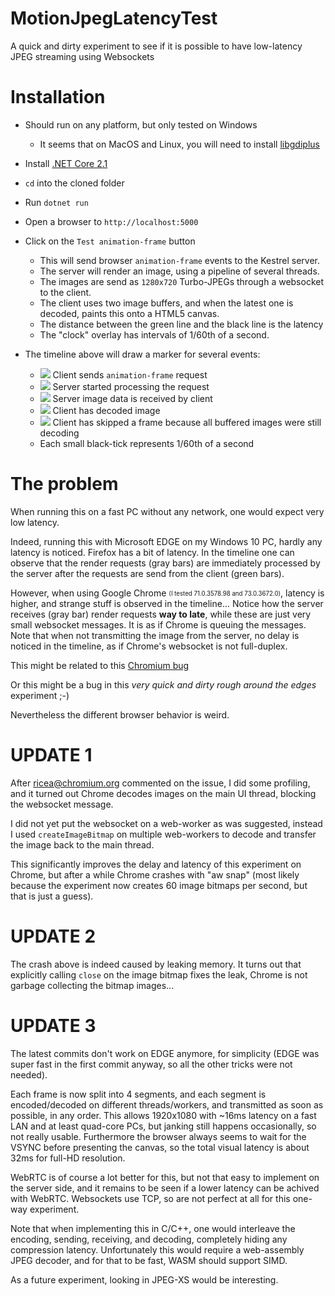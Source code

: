# MotionJpegLatencyTest
A quick and dirty experiment to see if it is possible to have low-latency JPEG streaming using Websockets

# Installation

* Should run on any platform, but only tested on Windows

  * It seems that on MacOS and Linux, you will need to install [libgdiplus](https://github.com/mono/libgdiplus)

* Install [.NET Core 2.1](https://dotnet.microsoft.com/download/dotnet-core/2.1)

* `cd` into the cloned folder 

* Run `dotnet run` 

* Open a browser to `http://localhost:5000`

* Click on the `Test animation-frame` button

  * This will send browser `animation-frame` events to the Kestrel server.
  * The server will render an image, using a pipeline of several threads.
  * The images are send as `1280x720` Turbo-JPEGs through a websocket to the client.
  * The client uses two image buffers, and when the latest one is decoded, paints this onto a HTML5 canvas.
  * The distance between the green line and the black line is the latency
  * The "clock" overlay has intervals of 1/60th of a second.
 
* The timeline above will draw a marker for several events:


    * ![](https://placehold.it/5x15/8F8/000000?text=+) Client sends `animation-frame` request 
    * ![](https://placehold.it/5x15/888/000000?text=+) Server started processing the request 
    * ![](https://placehold.it/5x15/48F/000000?text=+) Server image data is received by client
    * ![](https://placehold.it/5x15/8FF/000000?text=+) Client has decoded image
    * ![](https://placehold.it/5x15/F84/000000?text=+) Client has skipped a frame because all buffered images were still decoding
    * Each small black-tick represents 1/60th of a second
    
# The problem

When running this on a fast PC without any network, one would expect very low latency.

Indeed, running this with Microsoft EDGE on my Windows 10 PC, hardly any latency is noticed. Firefox has a bit of latency. In the timeline one can observe that the render requests (gray bars) are immediately processed by the server after the requests are send from the client (green bars). 

However, when using Google Chrome <sub><sup>(I tested 71.0.3578.98 and 73.0.3672.0)</sup></sub>, latency is higher, and strange stuff is observed in the timeline... Notice how the server receives (gray bar) render requests **way to late**, while these are just very small websocket messages. It is as if Chrome is queuing the messages. Note that when not transmitting the image from the server, no delay is noticed in the timeline, as if Chrome's websocket is not full-duplex.

This might be related to this [Chromium bug](https://bugs.chromium.org/p/chromium/issues/detail?id=692257&q=websocket%20delay&colspec=ID%20Pri%20M%20Stars%20ReleaseBlock%20Component%20Status%20Owner%20Summary%20OS%20Modified)

Or this might be a  bug in this *very quick and dirty rough around the edges* experiment ;-)

Nevertheless the different browser behavior is weird.

# UPDATE 1

After ricea@chromium.org commented on the issue, I did some profiling, and it turned out Chrome decodes images on the main UI thread, blocking the websocket message.

I did not yet put the websocket on a web-worker as was suggested, instead I used `createImageBitmap` on multiple web-workers to decode and transfer the image back to the main thread.

This significantly improves the delay and latency of this experiment on Chrome, but after a while Chrome crashes with "aw snap" (most likely because the experiment now creates 60 image bitmaps per second, but that is just a guess).

# UPDATE 2

The crash above is indeed caused by leaking memory. It turns out that explicitly calling `close` on the image bitmap fixes the leak, Chrome is not garbage collecting the bitmap images...
 
# UPDATE 3

The latest commits don't work on EDGE anymore, for simplicity (EDGE was super fast in the first commit anyway, so all the other tricks were not needed). 

Each frame is now split into 4 segments, and each segment is encoded/decoded on different threads/workers, and transmitted as soon as possible, in any order. This allows 1920x1080 with ~16ms latency on a fast LAN and at least quad-core PCs, but janking still happens occasionally, so not really usable. Furthermore the browser always seems to wait for the VSYNC before presenting the canvas, so the total visual latency is about 32ms for full-HD resolution. 

WebRTC is of course a lot better for this, but not that easy to implement on the server side, and it remains to be seen if a lower latency can be achived with WebRTC. Websockets use TCP, so are not perfect at all for this one-way experiment.

Note that when implementing this in C/C++, one would interleave the encoding, sending, receiving, and decoding, completely hiding any compression latency. Unfortunately this would require a web-assembly JPEG decoder, and for that to be fast, WASM should support SIMD.

As a future experiment, looking in JPEG-XS would be interesting.

